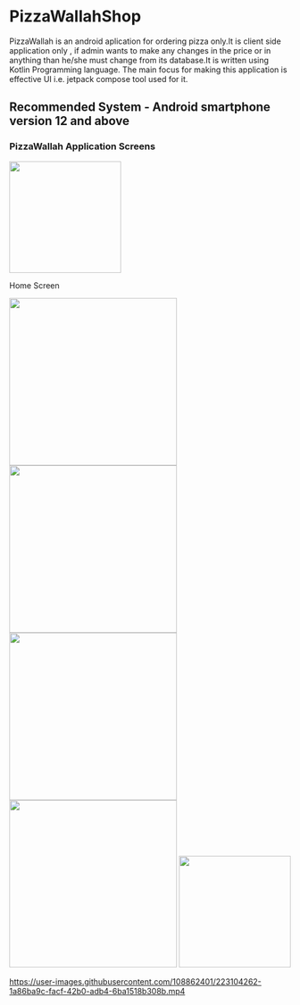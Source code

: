# PizzaWallahShop
PizzaWallah is an android aplication for ordering pizza only.It is client side application only , if admin wants to make any changes in the price or in anything than he/she must change from its database.It is written using Kotlin Programming language. The main focus for making this application is effective UI i.e. jetpack compose tool used for it.

## Recommended System - Android smartphone version 12 and above

### PizzaWallah Application Screens
<section>
 <div> 
<img src="https://user-images.githubusercontent.com/108862401/223102890-ae291608-bbfd-4298-9393-d7a4d87da3d4.jpg" width="200" height="auto" padding="50">
   <p>Home Screen</p>
  </div>
   <img src="https://user-images.githubusercontent.com/108862401/223104147-8853d611-6852-4a8d-9af0-dd8bca47a1dc.jpg" width="300" height="auto"  padding="50">
<img src="https://user-images.githubusercontent.com/108862401/223104213-40fc1d60-19de-40c4-868a-41bb960a5764.jpg" width="300" height="auto"  padding="50">
  </section>
  <section>
  
<img src="https://user-images.githubusercontent.com/108862401/223104229-927b7cf0-d29b-4719-a89c-e2061f0366d9.jpg" width="300" height="auto"  padding="50">
<img src="https://user-images.githubusercontent.com/108862401/223104459-9685daf3-f168-499f-b17b-30d41d7451c3.jpg" width="300" height="auto"  padding="50">
<img src="https://user-images.githubusercontent.com/108862401/223104187-3c1cc82d-8b31-48a3-bd0b-44446eb5a32e.jpg" width="200" height="auto"  padding="50">
</section>

https://user-images.githubusercontent.com/108862401/223104262-1a86ba9c-facf-42b0-adb4-6ba1518b308b.mp4

